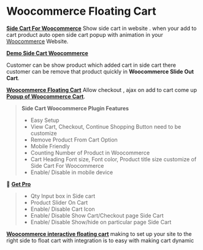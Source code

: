 <h1>Woocommerce Floating Cart</h1>


**[Side Cart For Woocommerce](https://wordpress.org/plugins/side-cart-for-woocommerce/)** Show side cart in website . when your add to cart product auto open side cart popup with animation in your [Woocommerce](https://en.wikipedia.org/wiki/WooCommerce) Website.

**[Demo Side Cart Woocommerce](http://oceanwebguru.com/shop/)**

Customer can be show product which added cart in side cart there customer can be remove that product quickly in **Woocommerce Slide Out Cart**.




**[Woocommerce Floating Cart](https://wordpress.org/plugins/side-cart-for-woocommerce/)** Allow checkout , ajax on add to cart come up **[Popup of Woocommerce Cart](https://wordpress.org/plugins/side-cart-for-woocommerce/)**.

> **Side Cart Woocommerce Plugin Features**
>
> * Easy Setup
> * View Cart, Checkout, Continue Shopping Button need to be customize
> * Remove Product From Cart Option
> * Mobile Friendly
> * Counting Number of Product in Woocommerce
> * Cart Heading Font size, Font color, Product title size customize of Side Cart For Woocommerce
> * Enable/ Disable in mobile device

&#128312; **[Get Pro](https://www.xeeshop.com/product/side-cart-woocommerce/)**

> * Qty Input box in Side cart
> * Product Slider On Cart
> * Enable/ Disable Cart Icon 
> * Enable/ Disable Show Cart/Checkout page Side Cart
> * Enable/ Disable Show/hide on particular page Side Cart

**[Woocommerce interactive floating cart](https://wordpress.org/plugins/side-cart-for-woocommerce/)** making to set up your site to the right side to float cart with integration is to easy with making cart dynamic
